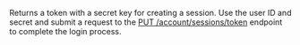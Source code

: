 Returns a token with a secret key for creating a session. Use the user ID and secret and submit a request to the [PUT /account/sessions/token](https://appwrite.io/docs/references/cloud/client-web/account#createSession) endpoint to complete the login process.
